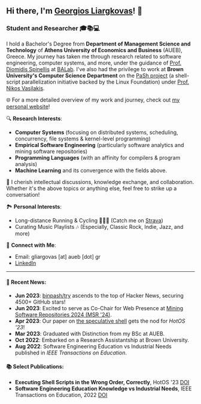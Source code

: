 ## Hi there, I'm [Georgios Liargkovas](https://gliargovas.github.io)! 👋
### Student and Researcher 🎓📚💻

I hold a Bachelor's Degree from **Department of Management Science and Technology** of **Athens University of Economics and Business** (AUEB), Greece. My journey has taken me through research related to software engineering, computer systems, and more, under the guidance of [Prof. Diomidis Spinellis](https://www2.dmst.aueb.gr/dds/) at [BALab](https://www.balab.aueb.gr/). I've also had the privilege to work at **Brown University's Computer Science Department** on the [PaSh project](https://github.com/pash-project/pash) (a shell-script parallelization initiative backed by the Linux Foundation) under [Prof. Nikos Vasilakis](https://nikos.vasilak.is/).

🌐 For a more detailed overview of my work and journey, check out [my personal website](https://gliargovas.github.io)!<br>

🔍 **Research Interests**:
- **Computer Systems** (focusing on distributed systems, scheduling, concurrency, file systems & kernel-level programming)
- **Empirical Software Engineering** (particularly software analytics and mining software repositories)
- **Programming Languages** (with an affinity for compilers & program analysis)
- **Machine Learning** and its convergence with the fields above.

🤝 I cherish intellectual discussions, knowledge exchange, and collaboration. Whether it's the above topics or anything else, feel free to strike up a conversation!

🏞️ **Personal Interests**:
- Long-distance Running & Cycling 🚴‍♂️🏃 (Catch me on [Strava](https://www.strava.com/dashboard))
- Curating Music Playlists 🎶 (Especially, Classic Rock, Indie, Jazz, and more)

📩 **Connect with Me**: 
- Email: gliargovas [at] aueb [dot] gr
- [LinkedIn](https://www.linkedin.com/in/george-liargovas-796259175/)
  
---

#### 📰 Recent News:
- **Jun 2023**: [binpash/try](https://github.com/binpash/try) ascends to the top of Hacker News, securing 4500+ GitHub stars!
- **Jun 2023**: Excited to serve as Co-Chair for Web Presence at [Mining Software Repositories 2024 (MSR '24)](https://2024.msrconf.org/venue/icse-2024-venue).
- **Apr 2023**: Our paper on [the speculative shell](https://dl.acm.org/doi/10.1145/3593856.3595891) gets the nod for *HotOS '23*!
- **Mar 2023**: Graduated with Distinction from my BSc at AUEB.
- **Oct 2022**: Embarked on a Research Assistantship at Brown University.
- **Aug 2022**: Software Engineering Education vs Industrial Needs published in *IEEE Transactions on Education*.

#### 📚 Select Publications:
- **Executing Shell Scripts in the Wrong Order, Correctly**, HotOS '23 [DOI](https://doi.org/10.1145/3593856.3595891)
- **Software Engineering Education Knowledge vs Industrial Needs**, IEEE Transactions on Education, 2022 [DOI](https://doi.org/10.1109/TE.2021.3123889)
